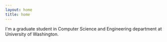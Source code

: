 ```yaml
---
layout: home
title: home
---
```


I'm a graduate student in Computer Science and Engineering department at University of Washington.
<!-- My advisors are Rajesh Rao and Maya Cakmak, and I have collaborated with  Dieter Fox, Su-In Lee and Jeff Bilmes. -->
